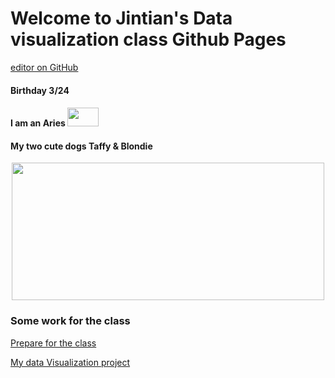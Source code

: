 # Welcome to Jintian's Data visualization class Github Pages

[editor on GitHub](https://github.com/GoldenSweet/Jin_Data_Visualization.github.io/edit/gh-pages/index.md)

#### Birthday 3/24 
#### I am an Aries <img src="https://user-images.githubusercontent.com/90234175/135918292-92998ddc-4de7-41bb-ab45-48a2084f3613.png" width="50" height="30" /> 

#### My two cute dogs Taffy &  Blondie 
<p align="center">
<img src="https://user-images.githubusercontent.com/90234175/135917176-009fbc14-92c3-4956-b7da-ce42bfd62892.png" width="500" height="220" />
</p>

### Some work for the class

[Prepare for the class](https://goldensweet.github.io/prepareforclasswork/)

[My data Visualization project](D_V_Perposal.pdf)


